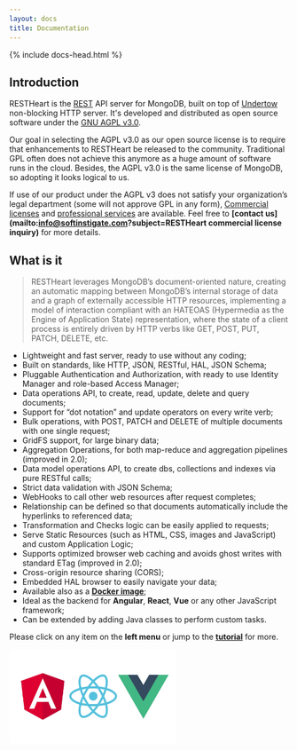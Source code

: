 ```yaml
---
layout: docs
title: Documentation
---
```

<div markdown="1" class="col-12 col-md-9 col-xl-8 py-md-3 pl-md-5 bd-content">

{% include docs-head.html %}

## Introduction

RESTHeart is the [REST](https://en.wikipedia.org/wiki/Representational_state_transfer) API server for MongoDB, built on top of [Undertow](http://undertow.io) non-blocking HTTP server. It's developed and distributed as open source software under the [GNU AGPL v3.0](https://www.gnu.org/licenses/agpl-3.0.en.html).

Our goal in selecting the AGPL v3.0 as our open source license is to require that enhancements to RESTHeart be released to the community. Traditional GPL often does not achieve this anymore as a huge amount of software runs in the cloud. Besides, the AGPL v3.0 is the same license of MongoDB, so adopting it looks logical to us.

If use of our product under the AGPL v3 does not satisfy your organization’s legal department (some will not approve GPL in any form), [Commercial licenses](/license#commercial-license) and [professional services](/services) are available. Feel free to **[contact us](mailto:info@softinstigate.com?subject=RESTHeart commercial license inquiry)** for more details.

## What is it

> RESTHeart leverages MongoDB’s document-oriented nature, creating an automatic mapping between MongoDB’s internal storage of data and a graph of externally accessible HTTP resources, implementing a model of interaction compliant with an HATEOAS (Hypermedia as the Engine of Application State) representation, where the state of a client process is entirely driven by HTTP verbs like GET, POST, PUT, PATCH, DELETE, etc.

- Lightweight and fast server, ready to use without any coding;
- Built on standards, like HTTP, JSON, RESTful, HAL, JSON Schema;
- Pluggable Authentication and Authorization, with ready to use Identity Manager and role-based Access Manager;
- Data operations API, to create, read, update, delete and query documents;
- Support for “dot notation” and update operators on every write verb;
- Bulk operations, with POST, PATCH and DELETE of multiple documents with one single request;
- GridFS support, for large binary data;
- Aggregation Operations, for both map-reduce and aggregation pipelines (improved in 2.0);
- Data model operations API, to create dbs, collections and indexes via pure RESTful calls;
- Strict data validation with JSON Schema;
- WebHooks to call other web resources after request completes;
- Relationship can be defined so that documents automatically include the hyperlinks to referenced data;
- Transformation and Checks logic can be easily applied to requests;
- Serve Static Resources (such as HTML, CSS, images and JavaScript) and custom Application Logic;
- Supports optimized browser web caching and avoids ghost writes with standard ETag (improved in 2.0);
- Cross-origin resource sharing (CORS);
- Embedded HAL browser to easily navigate your data;
- Available also as a **[Docker image](https://hub.docker.com/r/softinstigate/restheart/)**;
- Ideal as the backend for **Angular**, **React**, **Vue** or any other JavaScript framework;
- Can be extended by adding Java classes to perform custom tasks.

Please click on any item on the **left menu** or jump to the **[tutorial](/learn/tutorial/)** for more.

<img src="/images/angular-react-vue.jpg" width="60%" height="auto" />

</div>
